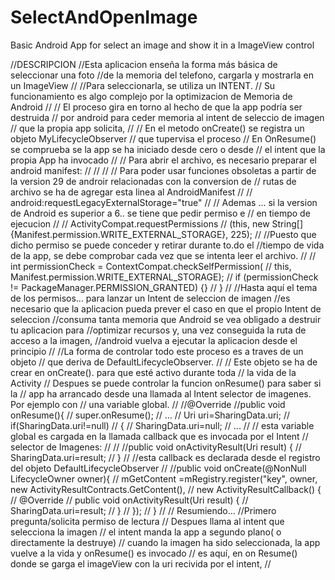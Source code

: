# SelectAndOpenImage
Basic Android App for select an image and show it in a ImageView control


//DESCRIPCION
//Esta aplicacion enseña la forma más básica de seleccionar una foto
//de la memoria del telefono, cargarla y mostrarla en un ImageView
//
//Para seleccionarla, se utiliza un INTENT.
// Su funcionamiento es algo complejo por la optimizacion de Memoria de Android
//
// El proceso gira en torno al hecho de que la app podría ser destruida
//  por android para ceder memoria al intent de seleccio de imagen
// que la propia app solicita,
//
// En el metodo onCreate() se registra un objeto MyLifecycleObserver
// que tupervisa el proceso
// En OnResume() se comprueba se la app se ha iniciado desde cero o desde
// el intent que la propia App ha invocado
//
// Para abrir el archivo, es necesario preparar el android manifest:
//
//              <uses-permission android:name="android.permission.READ_EXTERNAL_STORAGE" />
//
// Para poder usar funciones obsoletas a partir de la version 29 de androir relacionadas con la conversion de
// rutas de archivo se ha de agregar esta linea al AndroidManifest
//
//      android:requestLegacyExternalStorage="true"
//
// Ademas ... si la version de Android es superior a 6.. se tiene que pedir permiso e
// en tiempo de ejecucion
//
//                ActivityCompat.requestPermissions
//                        (this, new String[]{Manifest.permission.WRITE_EXTERNAL_STORAGE}, 225);
//
//Puesto que dicho permiso se puede conceder y retirar durante to.do el
//tiempo de vida de la app, se debe comprobar cada vez que se intenta leer el archivo.
//
//            int permissionCheck = ContextCompat.checkSelfPermission(
//                    this, Manifest.permission.WRITE_EXTERNAL_STORAGE);
//                    if (permissionCheck != PackageManager.PERMISSION_GRANTED) {}
//              }
//
//Hasta aquí el tema de los permisos... para lanzar un Intent de seleccion de imagen
//es necesario que la aplicacion pueda prever el caso en que el propio Intent de seleccion
//consuma tanta memoria que Android se vea obligado a destruir tu aplicacion para
//optimizar recursos y, una vez conseguida la ruta de acceso a la imagen,
//android vuelva a ejecutar la aplicacion desde el principio
//
//La forma de controlar todo este proceso es a traves de un objeto
// que deriva de DefaultLifecycleObserver.
//
// Este objeto se ha de crear en onCreate(). para que esté activo durante toda
// la vida de la Activity
// Despues se puede controlar la funcion onResume() para saber si la
// app ha arrancado desde una llamada al Intent selector de imagenes. Por ejemplo con
// una variable global.
//
//@Override
//public void onResume(){
//        super.onResume();
//        ...
//        Uri uri=SharingData.uri;
//        if(SharingData.uri!=null)
//        {
//        SharingData.uri=null;
//        ...
//
// esta variable global es cargada en la llamada callback que es invocada por el Intent
// selector de Imagenes:
//
//
//public void onActivityResult(Uri result) {
//        SharingData.uri=result;
//        }
//
//esta callback es declarada desde el registro del objeto DefaultLifecycleObserver
//
//public void onCreate(@NonNull LifecycleOwner owner){
//        mGetContent =mRegistry.register("key", owner, new ActivityResultContracts.GetContent(),
//        new ActivityResultCallback<Uri>() {
//              @Override
//              public void onActivityResult(Uri result) {
//                  SharingData.uri=result;
//              }
//        });
//     }
//
// Resumiendo...
//Primero pregunta/solicita permiso de lectura
// Despues llama al intent que selecciona la imagen
// el intent manda la app a segundo plano( o directamente la destruye)
// cuando la imagen ha sido seleccionada, la app vuelve a la vida y onResume() es invocado
// es aquí, en on Resume() donde se garga el imageView con la uri recivida por el intent,
//
